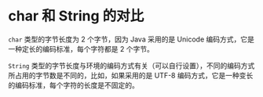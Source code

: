 # char 和 String 的对比

`char` 类型的字节长度为 2 个字节，因为 Java 采用的是 Unicode 编码方式，它是一种定长的编码标准，每个字符都是 2 个字节。

`String` 类型的字节长度与环境的编码方式有关（可以自行设置），不同的编码方式所占用的字节数是不同的，比如，如果采用的是 UTF-8 编码方式，它是一种变长的编码标准，每个字符的长度是不固定的。
